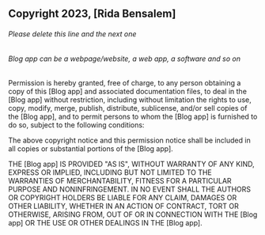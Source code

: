 ## Copyright 2023, [Rida Bensalem]

###### Please delete this line and the next one
###### Blog app can be a webpage/website, a web app, a software and so on

Permission is hereby granted, free of charge, to any person obtaining a copy of this [Blog app] and associated documentation files, to deal in the [Blog app] without restriction, including without limitation the rights to use, copy, modify, merge, publish, distribute, sublicense, and/or sell copies of the [Blog app], and to permit persons to whom the [Blog app] is furnished to do so, subject to the following conditions:

The above copyright notice and this permission notice shall be included in all copies or substantial portions of the [Blog app].

THE [Blog app] IS PROVIDED "AS IS", WITHOUT WARRANTY OF ANY KIND, EXPRESS OR IMPLIED, INCLUDING BUT NOT LIMITED TO THE WARRANTIES OF MERCHANTABILITY, FITNESS FOR A PARTICULAR PURPOSE AND NONINFRINGEMENT. IN NO EVENT SHALL THE AUTHORS OR COPYRIGHT HOLDERS BE LIABLE FOR ANY CLAIM, DAMAGES OR OTHER LIABILITY, WHETHER IN AN ACTION OF CONTRACT, TORT OR OTHERWISE, ARISING FROM, OUT OF OR IN CONNECTION WITH THE [Blog app] OR THE USE OR OTHER DEALINGS IN THE [Blog app].
